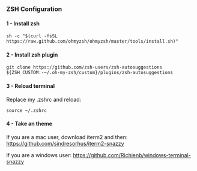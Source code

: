 ### ZSH Configuration

#### 1 - Install zsh

```
sh -c "$(curl -fsSL https://raw.github.com/ohmyzsh/ohmyzsh/master/tools/install.sh)"
```

#### 2 - Install zsh plugin
```
git clone https://github.com/zsh-users/zsh-autosuggestions ${ZSH_CUSTOM:-~/.oh-my-zsh/custom}/plugins/zsh-autosuggestions
```


#### 3 - Reload terminal

Replace my .zshrc and reload:

```
source ~/.zshrc
```

#### 4 - Take an theme
If you are a mac user, download iterm2 and then: https://github.com/sindresorhus/iterm2-snazzy

If you are a windows user: https://github.com/Richienb/windows-terminal-snazzy
